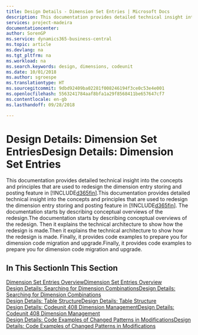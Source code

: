 ```yaml
---
title: Design Details - Dimension Set Entries | Microsoft Docs
description: This documentation provides detailed technical insight into the concepts and principles that are used to redesign the dimension entry storing and posting feature.
services: project-madeira
documentationcenter: 
author: SorenGP
ms.service: dynamics365-business-central
ms.topic: article
ms.devlang: na
ms.tgt_pltfrm: na
ms.workload: na
ms.search.keywords: design, dimensions, codeunit
ms.date: 10/01/2018
ms.author: sgroespe
ms.translationtype: HT
ms.sourcegitcommit: 9dbd92409ba02281f008246194f3ce0c53e4e001
ms.openlocfilehash: 5563241784aaf8bfa1a29f8568411be657647cf7
ms.contentlocale: en-gb
ms.lasthandoff: 09/28/2018

---
```

# <a name="design-details-dimension-set-entries"></a><span data-ttu-id="f3744-103">Design Details: Dimension Set Entries</span><span class="sxs-lookup"><span data-stu-id="f3744-103">Design Details: Dimension Set Entries</span></span>
<span data-ttu-id="f3744-104">This documentation provides detailed technical insight into the concepts and principles that are used to redesign the dimension entry storing and posting feature in [!INCLUDE[d365fin](includes/d365fin_md.md)].</span><span class="sxs-lookup"><span data-stu-id="f3744-104">This documentation provides detailed technical insight into the concepts and principles that are used to redesign the dimension entry storing and posting feature in [!INCLUDE[d365fin](includes/d365fin_md.md)].</span></span> <span data-ttu-id="f3744-105">The documentation starts by describing conceptual overviews of the redesign.</span><span class="sxs-lookup"><span data-stu-id="f3744-105">The documentation starts by describing conceptual overviews of the redesign.</span></span> <span data-ttu-id="f3744-106">Then it explains the technical architecture to show how the redesign is made.</span><span class="sxs-lookup"><span data-stu-id="f3744-106">Then it explains the technical architecture to show how the redesign is made.</span></span> <span data-ttu-id="f3744-107">Finally, it provides code examples to prepare you for dimension code migration and upgrade.</span><span class="sxs-lookup"><span data-stu-id="f3744-107">Finally, it provides code examples to prepare you for dimension code migration and upgrade.</span></span>  

## <a name="in-this-section"></a><span data-ttu-id="f3744-108">In This Section</span><span class="sxs-lookup"><span data-stu-id="f3744-108">In This Section</span></span>  
[<span data-ttu-id="f3744-109">Dimension Set Entries Overview</span><span class="sxs-lookup"><span data-stu-id="f3744-109">Dimension Set Entries Overview</span></span>](design-details-dimension-set-entries-overview.md)  
[<span data-ttu-id="f3744-110">Design Details: Searching for Dimension Combinations</span><span class="sxs-lookup"><span data-stu-id="f3744-110">Design Details: Searching for Dimension Combinations</span></span>](design-details-searching-for-dimension-combinations.md)  
[<span data-ttu-id="f3744-111">Design Details: Table Structure</span><span class="sxs-lookup"><span data-stu-id="f3744-111">Design Details: Table Structure</span></span>](design-details-table-structure.md)  
[<span data-ttu-id="f3744-112">Design Details: Codeunit 408 Dimension Management</span><span class="sxs-lookup"><span data-stu-id="f3744-112">Design Details: Codeunit 408 Dimension Management</span></span>](design-details-codeunit-408-dimension-management.md)  
[<span data-ttu-id="f3744-113">Design Details: Code Examples of Changed Patterns in Modifications</span><span class="sxs-lookup"><span data-stu-id="f3744-113">Design Details: Code Examples of Changed Patterns in Modifications</span></span>](design-details-code-examples-of-changed-patterns-in-modifications.md)

